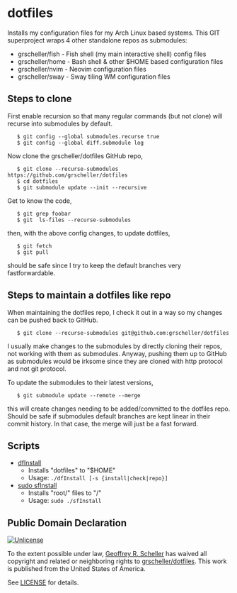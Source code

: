 # dotfiles

Installs my configuration files for my Arch Linux based systems.  This
GIT superproject wraps 4 other standalone repos as submodules:

* grscheller/fish - Fish shell (my main interactive shell) config files
* grscheller/home - Bash shell & other $HOME based configuration files
* grscheller/nvim - Neovim configuration files
* grscheller/sway - Sway tiling WM configuration files

## Steps to clone

First enable recursion so that many regular commands (but not clone)
will recurse into submodules by default.

```
   $ git config --global submodules.recurse true
   $ git config --global diff.submodule log
```

Now clone the grscheller/dotfiles GitHub repo,

```
   $ git clone --recurse-submodules https://github.com/grscheller/dotfiles
   $ cd dotfiles
   $ git submodule update --init --recursive
```

Get to know the code,

```
   $ git grep foobar
   $ git  ls-files --recurse-submodules
```

then, with the above config changes, to update dotfiles,

```
   $ git fetch
   $ git pull
```

should be safe since I try to keep the default branches very
fastforwardable.

## Steps to maintain a dotfiles like repo

When maintaining the dotfiles repo, I check it out in a way so
my changes can be pushed back to GitHub.

```
   $ git clone --recurse-submodules git@github.com:grscheller/dotfiles
```

I usually make changes to the submodules by directly cloning their
repos, not working with them as submodules.  Anyway, pushing them
up to GitHub as submodules would be irksome since they are cloned
with http protocol and not git protocol.  

To update the submodules to their latest versions,

```
   $ git submodule update --remote --merge
```

this will create changes needing to be added/committed to the dotfiles
repo.  Should be safe if submodules default branches are kept linear in
their commit history.  In that case, the merge will just be a fast
forward.

## Scripts

* [dfInstall](dfInstall)
  * Installs "dotfiles" to "$HOME"
  * Usage: `./dfInstall [-s {install|check|repo}]`
* [sudo sfInstall](sfInstall)
  * Installs "root/" files to "/"
  * Usage: `sudo ./sfInstall`

## Public Domain Declaration

<p xmlns:dct="http://purl.org/dc/terms/"
   xmlns:vcard="http://www.w3.org/2001/vcard-rdf/3.0#">
  <a rel="license"
     href="http://creativecommons.org/publicdomain/zero/1.0/">
     <img src="http://i.creativecommons.org/p/zero/1.0/88x31.png"
          style="border-style: none;"
          alt="Unlicense"></a>

  To the extent possible under law,
  [Geoffrey R. Scheller](https://github.com/grscheller)
  has waived all copyright and related or neighboring rights
  to [grscheller/dotfiles](https://github.com/grscheller/dotfiles).
  This work is published from the United States of America.
</p>

See [LICENSE](LICENSE) for details.
